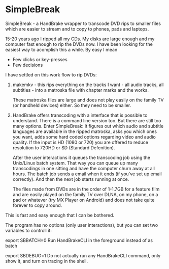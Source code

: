 SimpleBreak
===========

SimpleBreak - a HandBrake wrapper to transcode DVD rips to smaller
files which are easier to stream and to copy to phones, pads and
laptops.

15-20 years ago I ripped all my CDs.  My disks are large enough and my
computer fast enough to rip the DVDs now.  I have been looking for the
easiest way to acomplish this a while.  By easy I mean

 - Few clicks or key-presses
 - Few decisions

I have settled on this work flow to rip DVDs:

 1. makemkv - this rips everything on the tracks I want - all audio
    tracks, all subtitles - into a matroska file with chapter marks
    and the works.

    These matroska files are large and does not play easily on the
    family TV (or handheld devices) either.  So they need to be
    smaller.

 2. HandBrake offers transcoding with a interface that is possible to
    understand.  There is a command line version too.  But there are
    still too many options.  Enter SimpleBreak: It figures out which
    audio and subtitle languages are available in the ripped matroska,
    asks you which ones you want, adds some hard coded options
    regarding video and audio quality. If the input is HD (1080 or
    720) you are offered to reduce resolution to 720HD or SD (Standard
    Defenition).

    After the user interactions it queues the transcoding job using
    the Unix/Linux batch system.  That way you can queue up many
    transcodings in one sitting and have the computer churn away at
    all hours. The batch job sends a email when it ends (if you've set
    up email correctly).  And then the next job starts running at
    once.

    The files made from DVDs are in the order of 1-1.7GB for a feature
    film and are easily played on the family TV over DLNA, on my
    phone, on a pad or whatever (try MX Player on Android) and does
    not take quite forever to copy around.

This is fast and easy enough that I can be bothered.

The program has no options (only user interactions), but you can set
two variables to controll it:

  export SBBATCH=0 
     Run HandBrakeCLI in the foreground instead of as batch

  export SBDEBUG=1
     Do not actually run any HandBrakeCLI command, only show it, and
     turn on tracing in the shell.
